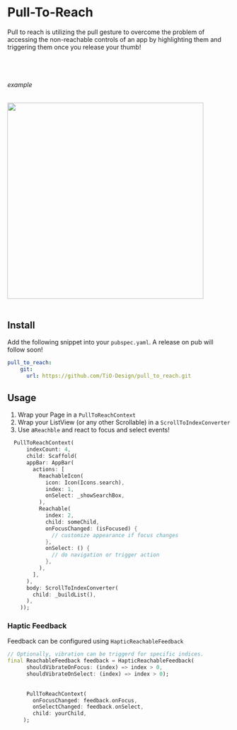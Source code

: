# Pull-To-Reach

Pull to reach is utilizing the pull gesture to overcome the problem of accessing the non-reachable controls of an app by highlighting them and triggering them once you release your thumb!

<br><br>
###### example
<img src="https://github.com/TiO-Design/pull_to_reach/blob/master/media/example.gif?raw=true" width="443">
<br><br>

## Install

Add the following snippet into your `pubspec.yaml`. A release on pub will follow soon!

```yaml
pull_to_reach:
    git:
      url: https://github.com/TiO-Design/pull_to_reach.git
```

## Usage

1. Wrap your Page in a `PullToReachContext`
2. Wrap your ListView (or any other Scrollable) in a `ScrollToIndexConverter`
3. Use  a`Reachble` and react to focus and select events!
 
```dart
  PullToReachContext(
      indexCount: 4,
      child: Scaffold(
      appBar: AppBar(
        actions: [
          ReachableIcon(
            icon: Icon(Icons.search),
            index: 1,
            onSelect: _showSearchBox,
          ),
          Reachable(
            index: 2,
            child: someChild,
            onFocusChanged: (isFocused) {
              // customize appearance if focus changes
            },
            onSelect: () {
              // do navigation or trigger action
            },
          ),
        ],
      ),
      body: ScrollToIndexConverter(
        child: _buildList(),
      ),
    ));
```



### Haptic Feedback

Feedback can be configured using `HapticReachableFeedback`

```dart
// Optionally, vibration can be triggerd for specific indices.
final ReachableFeedback feedback = HapticReachableFeedback(
      shouldVibrateOnFocus: (index) => index > 0,
      shouldVibrateOnSelect: (index) => index > 0);
      
      
      PullToReachContext(
        onFocusChanged: feedback.onFocus,
        onSelectChanged: feedback.onSelect,
        child: yourChild,
     );
```





